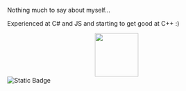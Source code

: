 Nothing much to say about myself...

Experienced at C# and JS and starting to get good at C++ :)


<div id="header" align="center">
  <img src="https://media.giphy.com/media/CuuSHzuc0O166MRfjt/giphy.gif" width="100"/>
</div>

<img alt="Static Badge" src="https://img.shields.io/badge/:badgeContent">
